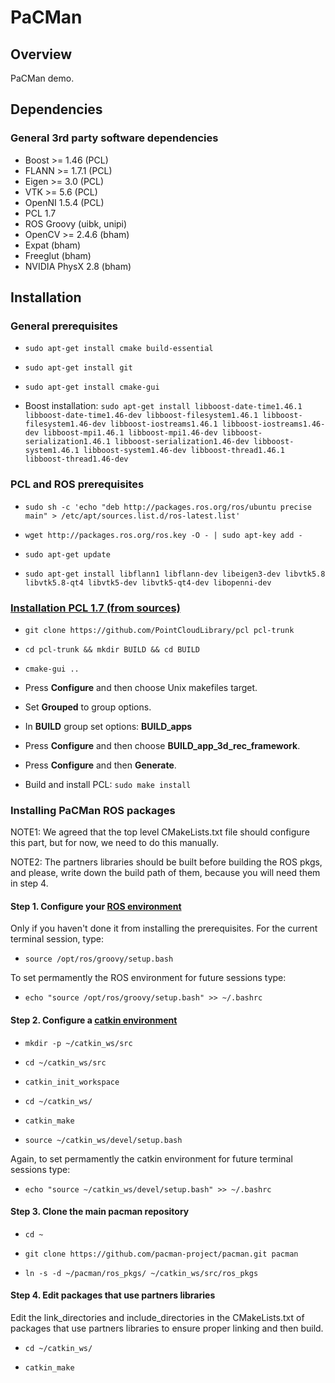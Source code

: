 # PaCMan

## Overview

PaCMan demo.

## Dependencies

### General 3rd party software dependencies

* Boost >= 1.46 (PCL)
* FLANN >= 1.7.1 (PCL)
* Eigen >= 3.0 (PCL)
* VTK >= 5.6 (PCL)
* OpenNI 1.5.4 (PCL)
* PCL 1.7
* ROS Groovy (uibk, unipi)
* OpenCV >= 2.4.6 (bham)
* Expat (bham)
* Freeglut (bham)
* NVIDIA PhysX 2.8 (bham)

## Installation

### General prerequisites

* `sudo apt-get install cmake build-essential`

* `sudo apt-get install git`

* `sudo apt-get install cmake-gui`

* Boost installation: `sudo apt-get install libboost-date-time1.46.1 libboost-date-time1.46-dev libboost-filesystem1.46.1 libboost-filesystem1.46-dev libboost-iostreams1.46.1 libboost-iostreams1.46-dev libboost-mpi1.46.1 libboost-mpi1.46-dev libboost-serialization1.46.1 libboost-serialization1.46-dev libboost-system1.46.1 libboost-system1.46-dev libboost-thread1.46.1 libboost-thread1.46-dev`

### PCL and ROS prerequisites

* `sudo sh -c 'echo "deb http://packages.ros.org/ros/ubuntu precise main" > /etc/apt/sources.list.d/ros-latest.list'`

* `wget http://packages.ros.org/ros.key -O - | sudo apt-key add -`

* `sudo apt-get update`

* `sudo apt-get install libflann1 libflann-dev libeigen3-dev libvtk5.8 libvtk5.8-qt4 libvtk5-dev libvtk5-qt4-dev libopenni-dev`

### [Installation PCL 1.7 (from sources)](http://pointclouds.org/downloads/source.html)

* `git clone https://github.com/PointCloudLibrary/pcl pcl-trunk`

* `cd pcl-trunk && mkdir BUILD && cd BUILD`

* `cmake-gui ..`

* Press **Configure** and then choose Unix makefiles target.

* Set **Grouped** to group options.

* In **BUILD** group set options: **BUILD_apps** 

* Press **Configure** and then choose **BUILD_app_3d_rec_framework**.

* Press **Configure** and then **Generate**.

* Build and install PCL: `sudo make install`


### Installing PaCMan ROS packages

NOTE1: We agreed that the top level CMakeLists.txt file should configure this part, but for now, we need to do this manually.

NOTE2: The partners libraries should be built before building the ROS pkgs, and please, write down the build path of them, because you will need them in step 4.


#### Step 1. Configure your [ROS environment](http://wiki.ros.org/groovy/Installation/Ubuntu#groovy.2BAC8-Installation.2BAC8-DebEnvironment.Environment_setup)

Only if you haven't done it from installing the prerequisites. For the current terminal session, type:

* `source /opt/ros/groovy/setup.bash`

To set permamently the ROS environment for future sessions type:

* `echo "source /opt/ros/groovy/setup.bash" >> ~/.bashrc`

#### Step 2. Configure a [catkin environment](http://wiki.ros.org/catkin/Tutorials/create_a_workspace) 

* `mkdir -p ~/catkin_ws/src`

* `cd ~/catkin_ws/src`
 
* `catkin_init_workspace`

* `cd ~/catkin_ws/`

* `catkin_make`

* `source ~/catkin_ws/devel/setup.bash`

Again, to set permamently the catkin environment for future terminal sessions type:

* `echo "source ~/catkin_ws/devel/setup.bash" >> ~/.bashrc`

#### Step 3. Clone the main pacman repository

* `cd ~`

* `git clone https://github.com/pacman-project/pacman.git pacman`

* `ln -s -d ~/pacman/ros_pkgs/ ~/catkin_ws/src/ros_pkgs`

#### Step 4. Edit packages that use partners libraries

Edit the link_directories and include_directories in the CMakeLists.txt of packages that use partners libraries to ensure proper linking and then build.

* `cd ~/catkin_ws/`

* `catkin_make`










